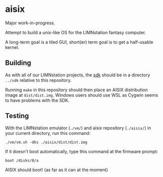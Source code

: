 # aisix

Major work-in-progress.

Attempt to build a unix-like OS for the LIMNstation fantasy computer.

A long-term goal is a tiled GUI, short(er) term goal is to get a half-usable kernel.

## Building

As with all of our LIMNstation projects, the [sdk](http://github.com/limnarch/sdk) should be in a directory `../sdk` relative to this repository.

Running `make` in this repository should then place an AISIX distribution image at `dist/dist.img`. Windows users should use WSL as Cygwin seems to have problems with the SDK.

## Testing

With the LIMNstation emulator (`./vm/`) and aisix repository (`./aisix/`) in your current directory, run this command:

`./vm/vm.sh -dks ./aisix/dist/dist.img`

If it doesn't boot automatically, type this command at the firmware prompt:

`boot /disks/0/a`

AISIX should boot! (as far as it can at the moment)
